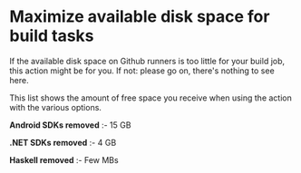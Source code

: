 # Maximize available disk space for build tasks

If the available disk space on Github runners is too little for your build job, this action might be for you.
If not: please go on, there's nothing to see here.

This list shows the amount of free space you receive when using the action with the various options.

**Android SDKs removed** :- 15 GB

**.NET SDKs removed** :- 4 GB

**Haskell removed** :- Few MBs
